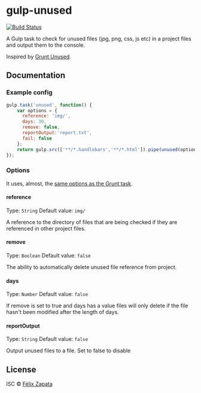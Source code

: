# gulp-unused

[![Build Status](https://travis-ci.org/felixzapata/gulp-unused.png)](https://travis-ci.org/felixzapata/gulp-unused)

A Gulp task to check for unused files (jpg, png, css, js etc) in a project files and output them to the console.

Inspired by [Grunt Unused](https://github.com/ryanburgess/grunt-unused).


## Documentation

### Example config

```javascript
gulp.task('unused', function() {
    var options = {
      reference: 'img/',
      days: 30,
      remove: false,
      reportOutput:'report.txt',
      fail: false
    };
    return gulp.src(['**/*.handlebars','**/*.html']).pipe(unused(options));
});
```

### Options

It uses, almost, the [same options as the Grunt task](https://github.com/ryanburgess/grunt-unused#options).

#### reference
Type: `String`
Default value: `img/`

A reference to the directory of files that are being checked if they are referenced in other project files.

#### remove
Type: `Boolean`
Default value: `false`

The ability to automatically delete unused file reference from project.

#### days
Type: `Number`
Default value: `false`

If remove is set to true and days has a value files will only delete if the file hasn't been modified after the length of days.

#### reportOutput
Type: `String`
Default value: `false`

Output unused files to a file. Set to false to disable


## License

ISC © [Félix Zapata](http://github.com/felixzapata)
